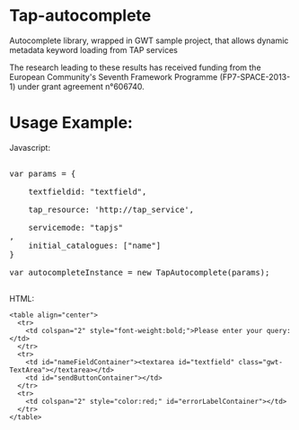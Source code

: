 # Tap-autocomplete
Autocomplete library, wrapped in GWT sample project, that allows dynamic metadata keyword loading from TAP services 

The research leading to these results has received funding from the European Community's Seventh Framework Programme (FP7-SPACE-2013-1) under grant agreement n°606740.

# Usage Example:  

Javascript:

<pre>

var params = { <br>     
    textfieldid: "textfield",<br>
  	tap_resource: 'http://tap_service', <br>
    servicemode: "tapjs"<br>,
    initial_catalogues: ["name"]
} 

var autocompleteInstance = new TapAutocomplete(params);

</pre>


HTML:  

    <table align="center">
      <tr>
        <td colspan="2" style="font-weight:bold;">Please enter your query:</td>        
      </tr>
      <tr>
        <td id="nameFieldContainer"><textarea id="textfield" class="gwt-TextArea"></textarea></td>
        <td id="sendButtonContainer"></td>
      </tr>
      <tr>
        <td colspan="2" style="color:red;" id="errorLabelContainer"></td>
      </tr>
    </table>
    
    

